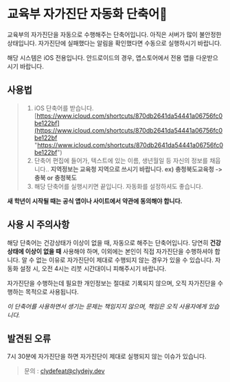 # 교육부 자가진단 자동화 단축어:punch:
교육부의 자가진단을 자동으로 수행해주는 단축어입니다.
아직은 서버가 많이 불안정한 상태입니다. 자가진단에 실패했다는 알림을 확인했다면 수동으로 실행하시기 바랍니다.

해당 시스템은 iOS 전용입니다.
안드로이드의 경우, 앱스토어에서 전용 앱을 다운받으시기 바랍니다. 

## 사용법
>1. iOS 단축어를 받습니다. [https://www.icloud.com/shortcuts/870db2641da54441a06756fc0be122bf](https://www.icloud.com/shortcuts/870db2641da54441a06756fc0be122bf "https://www.icloud.com/shortcuts/870db2641da54441a06756fc0be122bf")
>2. 단축어 편집에 들어가, 텍스트에 있는 이름, 생년월일 등 자신의 정보를 채웁니다.. **지역정보는 교육청 지역으로 쓰시기 바랍니다. ex) 충청북도교육청 -> 충북 or 충청북도**
>3. 해당 단축어를 실행시키면 끝입니다. 자동화를 설정하셔도 좋습니다.

**새 학년이 시작될 때는 공식 앱이나 사이트에서 약관에 동의해야 합니다.**

## 사용 시 주의사항
해당 단축어는 건강상태가 이상이 없을 때, 자동으로 해주는 단축어입니다.
당연히 **건강상태에 이상이 없을 때** 사용해야 하며, 이외에는 본인이 직접 자가진단을 수행하셔야 합니다.
알 수 없는 이유로 자가진단이 제대로 수행되지 않는 경우가 있을 수 있습니다.
자동화 설정 시, 오전 4시는 리붓 시간대이니 피해주시기 바랍니다.

자가진단을 수행하는데 필요한 개인정보는 절대로 기록되지 않으며, 오직 자가진단을 수행하는 목적으로 사용됩니다.

*이 단축어를 사용하면서 생기는 문제는 책임지지 않으며, 책임은 오직 사용자에게 있습니다.*

## 발견된 오류
7시 30분에 자가진단을 하면 자가진단이 제대로 실행되지 않는 이슈가 있습니다.



>문의 : clydefeat@clydejy.dev
